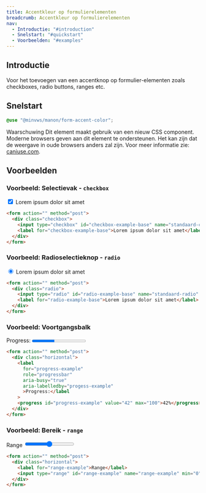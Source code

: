 ```yaml
---
title: Accentkleur op formulierelementen
breadcrumb: Accentkleur op formulierelementen
nav:
  - Introductie: "#introduction"
  - Snelstart: "#quickstart"
  - Voorbeelden: "#examples"
---
```


<h2 id="introduction">Introductie</h2>

Voor het toevoegen van een accentknop op formulier-elementen zoals checkboxes, radio buttons, ranges etc.

<h2 id="quickstart">Snelstart</h2>

```scss
@use "@minvws/manon/form-accent-color";
```

<p class="warning" role="group" aria-label="waarschuwing">
  <span class="notification-type">
    <span class="icon icon-warning" aria-hidden="true"></span>
    Waarschuwing
  </span>
  Dit element maakt gebruik van een nieuw CSS component. Moderne
  browsers geven aan dit element te ondersteunen. Het kan zijn dat de weergave in oude
  browsers anders zal zijn. Voor meer informatie zie:
  <a href="https://caniuse.com/?search=accent-color" rel="external">caniuse.com</a>.
</p>

<h2 id="examples">Voorbeelden</h2>

### Voorbeeld: Selectievak - `checkbox`

<form action="" method="post">
  <div class="checkbox">
    <input type="checkbox" id="checkbox-example-base" name="standaard-checkbox" checked />
    <label for="checkbox-example-base">Lorem ipsum dolor sit amet</label>
  </div>
</form>

```html
<form action="" method="post">
  <div class="checkbox">
    <input type="checkbox" id="checkbox-example-base" name="standaard-checkbox" />
    <label for="checkbox-example-base">Lorem ipsum dolor sit amet</label>
  </div>
</form>
```

### Voorbeeld: Radioselectieknop - `radio`

<form action="" method="post">
  <div class="radio">
    <input type="radio" id="radio-example-base" name="standaard-radio" checked />
    <label for="radio-example-base">Lorem ipsum dolor sit amet</label>
  </div>
</form>

```html
<form action="" method="post">
  <div class="radio">
    <input type="radio" id="radio-example-base" name="standaard-radio" checked />
    <label for="radio-example-base">Lorem ipsum dolor sit amet</label>
  </div>
</form>
```

### Voorbeeld: Voortgangsbalk

<form action="" method="post">
  <div class="horizontal">
    <label
      for="progress-example"
      role="progressbar"
      aria-busy="true"
      aria-labelledby="progess-example">Progress:</label
    >
    <progress id="progress-example" value="42" max="100">42%</progress>
  </div>
</form>

```html
<form action="" method="post">
  <div class="horizontal">
    <label
      for="progress-example"
      role="progressbar"
      aria-busy="true"
      aria-labelledby="progess-example"
      >Progress:</label
    >
    <progress id="progress-example" value="42" max="100">42%</progress>
  </div>
</form>
```

### Voorbeeld: Bereik - `range`

<form action="" method="post">
  <div class="horizontal">
    <label for="range-example">Range</label>
    <input type="range" id="range-example" name="range-example" min="0" max="100" />
  </div>
</form>

```html
<form action="" method="post">
  <div class="horizontal">
    <label for="range-example">Range</label>
    <input type="range" id="range-example" name="range-example" min="0" max="100" />
  </div>
</form>
```
